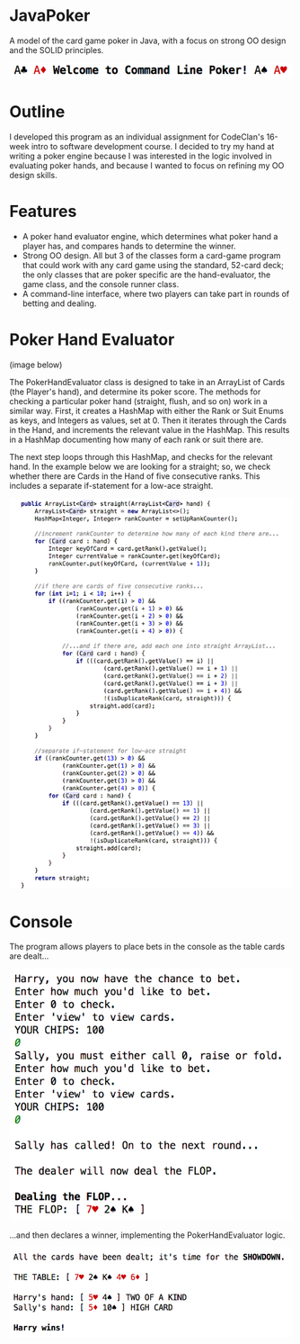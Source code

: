# JavaPoker
A model of the card game poker in Java, with a focus on strong OO design and the SOLID principles.

![poker_welcome](poker_welcome.png)

# Outline
I developed this program as an individual assignment for CodeClan's 16-week intro to software development course. I decided to try my hand at writing a poker engine because I was interested in the logic involved in evaluating poker hands, and because I wanted to focus on refining my OO design skills. 

# Features

- A poker hand evaluator engine, which determines what poker hand a player has, and compares hands to determine the winner. 
- Strong OO design. All but 3 of the classes form a card-game program that could work with any card game using the standard, 52-card deck;
  the only classes that are poker specific are the hand-evaluator, the game class, and the console runner class. 
- A command-line interface, where two players can take part in rounds of betting and dealing. 

# Poker Hand Evaluator
(image below)

The PokerHandEvaluator class is designed to take in an ArrayList of Cards (the Player's hand), and determine its poker score. The methods for checking a particular poker hand (straight, flush, and so on) work in a similar way. First, it creates a HashMap with either the Rank or Suit Enums as keys, and Integers as values, set at 0. Then it iterates through the Cards in the Hand, and increments the relevant value in the HashMap. This results in a HashMap documenting how many of each rank or suit there are. 

The next step loops through this HashMap, and checks for the relevant hand. In the example below we are looking for a straight; so, we check whether there are Cards in the Hand of five consecutive ranks. This includes a separate if-statement for a low-ace straight. 

![poker_code](poker_code.png)

# Console

The program allows players to place bets in the console as the table cards are dealt...

![poker_bet](poker_bet.png)

...and then declares a winner, implementing the PokerHandEvaluator logic.

![poker_showdown](poker_showdown.png)
